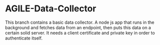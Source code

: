 # AGILE-Data-Collector
This branch contains a basic data collector. A node js app that runs in the background and fetches data from an endpoint, then puts this data on a certain solid server. It needs a client certificate and private key in order to authenticate itself.
